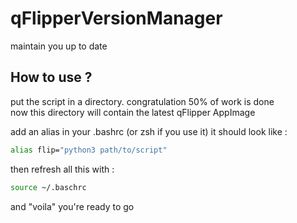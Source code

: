 # qFlipperVersionManager
maintain you up to date

## How to use ?

put the script in a directory. congratulation 50% of work is done \
now this directory will contain the latest qFlipper AppImage

add an alias in your .bashrc (or zsh if you use it)
it should look like :
```bash
alias flip="python3 path/to/script"
```
then refresh all this with :
```bash
source ~/.baschrc
```
and "voila" you're ready to go

